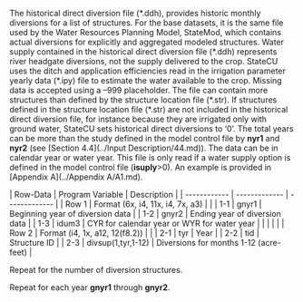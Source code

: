 The historical direct diversion file (\*.ddh), provides historic monthly diversions for a list of structures. 
For the base datasets, it is the same file used by the Water Resources Planning Model, StateMod, which contains 
actual diversions for explicitly and aggregated modeled structures.  Water supply contained in the historical 
direct diversion file (\*.ddh) represents river headgate diversions, not the supply delivered to the crop. 
StateCU uses the ditch and application efficiencies read in the irrigation parameter yearly data (\*.ipy) file 
to estimate the water available to the crop.  Missing data is accepted using a –999 placeholder.  The file can 
contain more structures than defined by the structure location file (\*.str).  If structures defined in the 
structure location file (\*.str) are not included in the historical direct diversion file, for instance because 
they are irrigated only with ground water, StateCU sets historical direct diversions to ‘0’. The total years 
can be more than the study defined in the model control file by **nyr1** and **nyr2** (see [Section 4.4](../Input Description/44.md)).  The data can 
be in calendar year or water year.  This file is only read if a water supply option is defined in the model 
control file (**isuply**>0).  An example is provided in [Appendix A](../Appendix A/A1.md). 

 | Row-Data | Program Variable | Description |
    | ------------ | ------------- | ------------- |
	| Row 1 | Format (6x, i4, 11x, i4, 7x, a3) | |
	| 1-1 | gnyr1 | Beginning year of diversion data |
	| 1-2 | gnyr2 | Ending year of diversion data |
	| 1-3 | idum3 | CYR for calendar year or WYR for water year |
	| | | |
	| Row 2 | Format (i4, 1x, a12, 12(f8.2)) | |
	| 2-1 | tyr | Year |
	| 2-2 | tid | Structure ID |
	| 2-3 | divsup(1,tyr,1-12) | Diversions for months 1-12 (acre-feet) |
	
Repeat for the number of diversion structures.

Repeat for each year **gnyr1** through **gnyr2**.